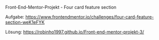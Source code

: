 Front-End-Mentor-Projekt - Four card feature section

Aufgabe:
https://www.frontendmentor.io/challenges/four-card-feature-section-weK1eFYK

Lösung:
https://robinho1997.github.io/Front-end-mentor-projekt-3/

